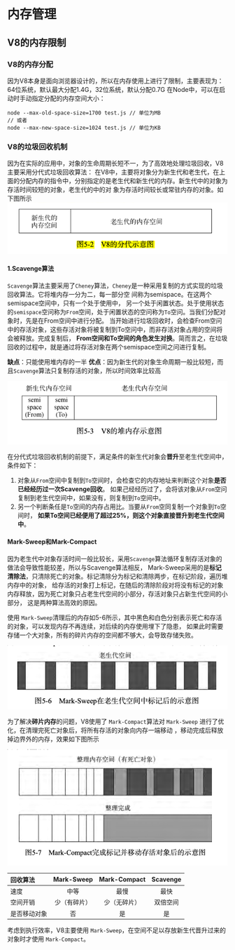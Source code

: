# 内存管理

## V8的内存限制
### V8的内存分配

因为V8本身是面向浏览器设计的，所以在内存使用上进行了限制，主要表现为：64位系统，默认最大分配1.4G，32位系统，默认分配0.7G
在Node中，可以在启动时手动指定分配的内存空间大小：
```
node --max-old-space-size=1700 test.js // 单位为MB 
// 或者
node --max-new-space-size=1024 test.js // 单位为KB
```

### V8的垃圾回收机制

因为在实际的应用中，对象的生命周期长短不一，为了高效地处理垃圾回收，V8主要采用分代式垃圾回收算法：
在V8中，主要将对象分为新生代和老生代，在上面的分配内存的指令中，分别指定的是老生代和新生代的内存。新生代中的对象为存活时间较短的对象，老生代的中的对
象为存活时间较长或常驻内存的对象。如下图所示
![5-1](./imgs/5-1.png)

#### 1.Scavenge算法
`Scavenge`算法主要采用了`Cheney`算法，`Cheney`是一种采用复制的方式实现的垃圾回收算法。它将堆内存一分为二，每一部分空 间称为semispace。在这两个semispace空间中，只有一个处于使用中，
另一个处于闲置状态。处于使用状态的`semispace`空问称为`From`空间，处于闲置状态的空问称为`To`空问。当我们分配对象时，先是在From空间中进行分配。
当开始进行垃圾回收时，会检查From空问中的存活对象，这些存活对象将被复制到To空问中，而非存活对象占用的空间将会被释放。完成复制后，
**From空间和To空间的角色发生对换**。简而言之，在垃圾回收的过程中，就是通过将存活对象在两个semispace空间之问进行复制。

**缺点**：只能使用堆内存的一半
**优点**：因为新生代的对象生命周期一般比较短，而且`Scavenge`算法只复制存活的对象，所以时间效率比较高

![5-3](./imgs/5-3.png)

在分代式垃圾回收机制的前提下，满足条件的新生代对象会**晋升**至老生代空间中，条件如下：
1. 对象从`From`空间中复制到`To`空间时，会检查它的内存地址来判断这个对象**是否已经经历过一次Scavenge回收**。
   如果己经经历过了，会将该对象从`From`空问复制到老生代空间中，如果没有，则复制到`To`空间中。
2. 另一个判断条任是`To`空间的内存占用比。当要从`From`空同复制一个对象到`To`空间时，
   **如果To空间已经便用了超过25%，则这个对象直接晋升到老生代空间中**。 
   

#### Mark-Sweep和Mark-Compact

因为老生代中对象存活时间一般比较长，采用`Scavenge`算法循环复制存活对象的做法会导致性能较差，所以与Scavenge算法相反，
Mark-Sweep采用的是**标记清除法**，只清除死亡的对象。标记清除分为标记和清除两步，在标记阶段，遍历堆内存中的对象，
给存活的对象打上标记，在随后的清除阶段对将没有标记的对象内存释放，因为死亡对象只占老生代空间的小部分，存活对象只占新生代空间的小部分，
这是两种算法高效的原因。

使用 `Mark-Sweep`清理后的内存如5-6所示，其中黑色和白色分别表示死亡和存活的对象，可以发现内存不再连续，对后续的内存使用埋下了隐患，
如果此时需要存储一个大对象，所有的碎片内存的空间都不够大，会导致存储失败。

![5-6](./imgs/5-6.png)


为了解决**碎片内存**的问题，V8使用了 `Mark-Compact`算法对 `Mark-Sweep` 进行了优化，在清理完死亡对象后，将所有存活的对象向内存一端移动
，移动完成后释放掉边界外的内存，效果如下图所示

![5-7](./imgs/5-7.png)

| 回收算法 | Mark-Sweep | Mark-Compact | Scavenge |
| :---- | :----: | :----: | :----: |
| 速度 | 中等 | 最慢 | 最快 |
| 空间开销 | 少（有碎片）| 少（无碎片） | 双倍空间|
| 是否移动对象 | 否 | 是 | 是 |

考虑到执行效率，V8主要使用 `Mark-Sweep`，在空间不足以存放新生代晋升过来的对象时才使用 `Mark-Compact`。
